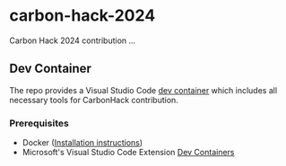# carbon-hack-2024
Carbon Hack 2024 contribution ...

## Dev Container

The repo provides a Visual Studio Code [dev container](https://code.visualstudio.com/docs/devcontainers/containers) which includes all necessary tools for CarbonHack contribution.

### Prerequisites

- Docker ([Installation instructions](https://docs.docker.com/engine/install))
- Microsoft's Visual Studio Code Extension [Dev Containers](https://marketplace.visualstudio.com/items?itemName=ms-vscode-remote.remote-containers)


